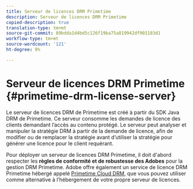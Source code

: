 ```yaml
---
title: Serveur de licences DRM Primetime
description: Serveur de licences DRM Primetime
copied-description: true
translation-type: tm+mt
source-git-commit: 89bdda1d4bd5c126f19ba75a819942df901183d1
workflow-type: tm+mt
source-wordcount: '121'
ht-degree: 0%

---
```



# Serveur de licences DRM Primetime {#primetime-drm-license-server}

Le serveur de licences DRM de Primetime est créé à partir du SDK Java DRM de Primetime. Ce serveur consomme les demandes de licence des clients demandant l’accès au contenu protégé. Le serveur peut analyser et manipuler la stratégie DRM à partir de la demande de licence, afin de modifier ou de remplacer la stratégie avant d’utiliser la stratégie pour générer une licence pour le client requérant.

Pour déployer un serveur de licences DRM Primetime, il doit d&#39;abord respecter les **règles de conformité et de robustesse des Adobes** pour la gestion DRM Primetime. Adobe offre également un service de licence DRM Primetime hébergé appelé [Primetime Cloud DRM](../cloud-quick-start/whats-included.md), que vous pouvez utiliser comme alternative à l’hébergement de votre propre serveur de licences.

